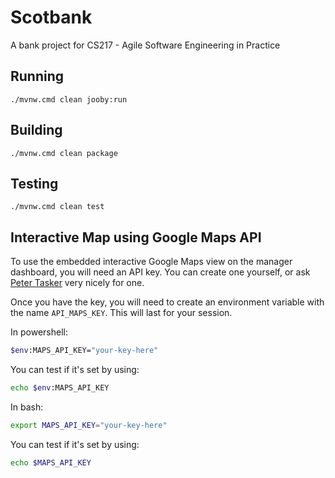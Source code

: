 # Scotbank 

A bank project for CS217 - Agile Software Engineering in Practice

## Running

    ./mvnw.cmd clean jooby:run

## Building

    ./mvnw.cmd clean package

## Testing

    ./mvnw.cmd clean test 

## Interactive Map using Google Maps API
To use the embedded interactive Google Maps view on the manager dashboard, you will need an API key. You can create one
yourself, or ask [Peter Tasker](mailto:peter.tasker.2023@uni.strath.ac.uk) very nicely for one.

Once you have the key, you will need to create an environment variable with the name `API_MAPS_KEY`. This will last for 
your session.

In powershell:
```bash
$env:MAPS_API_KEY="your-key-here"
```
You can test if it's set by using:
```bash
echo $env:MAPS_API_KEY
```

In bash:
```bash
export MAPS_API_KEY="your-key-here"
```
You can test if it's set by using:
```bash
echo $MAPS_API_KEY
```

